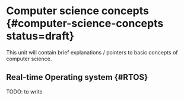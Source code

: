 # Computer science concepts {#computer-science-concepts status=draft}

This unit will contain brief explanations / pointers to basic
concepts of computer science.


## Real-time Operating system {#RTOS}

TODO: to write
